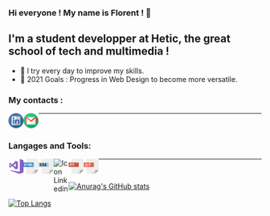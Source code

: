 <!-- Hello + Pres -->
### Hi everyone ! My name is Florent ! 👋

## I'm a student developper at Hetic, the great school of tech and multimedia !
- 🧠 I try every day to improve my skills.
- 🚀 2021 Goals : Progress in Web Design to become more versatile.
<!-- Hello + Pres -->

<!-- Contacts -->
### My contacts :
[<img align="left" alt="Icon Linkedin" width="30px" src="https://github.com/FlorentParis/FlorentParis/blob/main/linkedin.png"/>][LinkedIn]
[<img align="left" alt="Icon Gmail" width="30px" src="https://github.com/FlorentParis/FlorentParis/blob/main/gmail.png"/>][Gmail]
<!-- Contacts -->

---

<br />

<!-- Skills -->
### Langages and Tools:
[<img align="left" alt="Icon Linkedin" width="30px" src="https://github.com/FlorentParis/FlorentParis/blob/main/VS.svg"/>][VSCode]
[<img align="left" alt="Icon Linkedin" width="30px" src="https://github.com/FlorentParis/FlorentParis/blob/main/html.png"/>][HTML5]
[<img align="left" alt="Icon Linkedin" width="30px" src="https://github.com/FlorentParis/FlorentParis/blob/main/css.png"/>][CSS3]
[<img align="left" alt="Icon Linkedin" width="30px" src="https://github.com/FlorentParis/FlorentParis/blob/main/js.pngg"/>][JS]
[<img align="left" alt="Icon Linkedin" width="30px" src="https://github.com/FlorentParis/FlorentParis/blob/main/py.png"/>][Python]
[<img align="left" alt="Icon Linkedin" width="30px" src="https://github.com/FlorentParis/FlorentParis/blob/main/git.png"/>][Git]
<!-- Skills -->

---

<br />

<!-- Stats -->
[![Anurag's GitHub stats](https://github-readme-stats.vercel.app/api?username=FlorentParis&theme=nightowl)](https://github.com/anuraghazra/github-readme-stats)
<br />
<br />
[![Top Langs](https://github-readme-stats.vercel.app/api/top-langs/?username=FlorentParis&layout=compact&theme=nightowl)](https://github.com/anuraghazra/github-readme-Statistiques)
<!-- Stats -->

[VSCode]: https://code.visualstudio.com/
[HTML5]: https://developer.mozilla.org/fr/docs/Web/Guide/HTML/HTML5
[CSS3]: https://developer.mozilla.org/fr/docs/Web/CSS
[JS]: https://developer.mozilla.org/fr/docs/Web/JavaScript
[Python]: https://www.python.org/
[Git]: https://git-scm.com/
[LinkedIn]: https://www.linkedin.com/in/florentparis/
[Gmail]:mailto:florentparis28@gmail.com"
